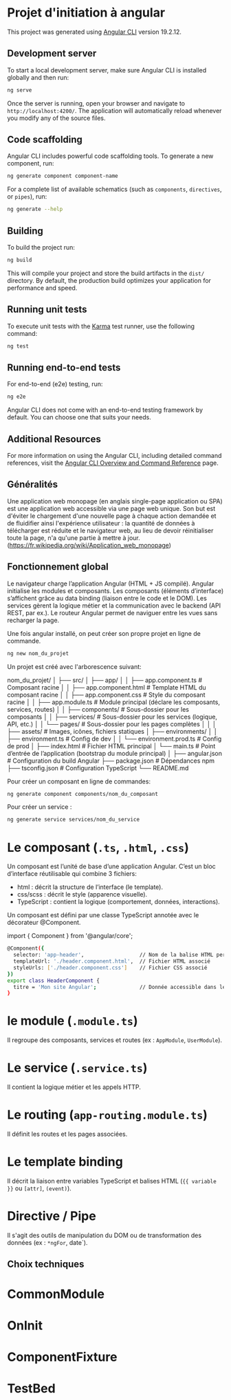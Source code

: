 # Projet d'initiation à angular

This project was generated using [Angular CLI](https://github.com/angular/angular-cli) version 19.2.12.

## Development server

To start a local development server, make sure Angular CLI is installed globally and then run:

```bash
ng serve
```

Once the server is running, open your browser and navigate to `http://localhost:4200/`. The application will automatically reload whenever you modify any of the source files.

## Code scaffolding

Angular CLI includes powerful code scaffolding tools. To generate a new component, run:

```bash
ng generate component component-name
```

For a complete list of available schematics (such as `components`, `directives`, or `pipes`), run:

```bash
ng generate --help
```

## Building

To build the project run:

```bash
ng build
```

This will compile your project and store the build artifacts in the `dist/` directory. By default, the production build optimizes your application for performance and speed.

## Running unit tests

To execute unit tests with the [Karma](https://karma-runner.github.io) test runner, use the following command:

```bash
ng test
```

## Running end-to-end tests

For end-to-end (e2e) testing, run:

```bash
ng e2e
```

Angular CLI does not come with an end-to-end testing framework by default. You can choose one that suits your needs.

## Additional Resources

For more information on using the Angular CLI, including detailed command references, visit the [Angular CLI Overview and Command Reference](https://angular.dev/tools/cli) page.


## Généralités
Une application web monopage (en anglais single-page application ou SPA) est une application web accessible via une page web unique. Son but est d'éviter le chargement d'une nouvelle page à chaque action demandée et de fluidifier ainsi l'expérience utilisateur : la quantité de données à télécharger est réduite et le navigateur web, au lieu de devoir réinitialiser toute la page, n'a qu'une partie à mettre à jour. (https://fr.wikipedia.org/wiki/Application_web_monopage)



## Fonctionnement global
Le navigateur charge l’application Angular (HTML + JS compilé). Angular initialise les modules et composants. Les composants (éléments d’interface) s’affichent grâce au data binding (liaison entre le code et le DOM). Les services gèrent la logique métier et la communication avec le backend (API REST, par ex.). Le routeur Angular permet de naviguer entre les vues sans recharger la page.

Une fois angular installé, on peut créer son propre projet en ligne de commande.

```bash
ng new nom_du_projet
```

Un projet est créé avec l'arborescence suivant:

nom_du_projet/
│
├── src/
│   ├── app/
│   │   ├── app.component.ts        # Composant racine
│   │   ├── app.component.html      # Template HTML du composant racine
│   │   ├── app.component.css       # Style du composant racine
│   │   ├── app.module.ts           # Module principal (déclare les composants, services, routes)
│   │   ├── components/             # Sous-dossier pour les composants
│   │   ├── services/               # Sous-dossier pour les services (logique, API, etc.)
│   │   └── pages/                  # Sous-dossier pour les pages complètes
│   │
│   ├── assets/                     # Images, icônes, fichiers statiques
│   ├── environments/
│   │   ├── environment.ts          # Config de dev
│   │   └── environment.prod.ts     # Config de prod
│   ├── index.html                  # Fichier HTML principal
│   └── main.ts                     # Point d’entrée de l’application (bootstrap du module principal)
│
├── angular.json                    # Configuration du build Angular
├── package.json                    # Dépendances npm
├── tsconfig.json                   # Configuration TypeScript
└── README.md


Pour créer un composant en ligne de commandes:
```bash
ng generate component components/nom_du_composant
```

Pour créer un service :
```bash
ng generate service services/nom_du_service

```
# Le composant (`.ts`, `.html`, `.css`)
Un composant est l’unité de base d’une application Angular. C’est un bloc d’interface réutilisable qui combine 3 fichiers:
- html : décrit la structure de l’interface (le template).
- css/scss : décrit le style (apparence visuelle).
- TypeScript : contient la logique (comportement, données, interactions).

Un composant est défini par une classe TypeScript annotée avec le décorateur @Component.


import { Component } from '@angular/core';
```bash
@Component({
  selector: 'app-header',                  // Nom de la balise HTML personnalisée
  templateUrl: './header.component.html',  // Fichier HTML associé
  styleUrls: ['./header.component.css']    // Fichier CSS associé
})
export class HeaderComponent {
  titre = 'Mon site Angular';              // Donnée accessible dans le template
}
```

# le module (`.module.ts`)
Il regroupe des composants, services et routes (ex : `AppModule`, `UserModule`).


# Le service (`.service.ts`)
Il contient la logique métier et les appels HTTP.

# Le routing (`app-routing.module.ts`)
Il définit les routes et les pages associées.

# Le template binding
Il décrit la liaison entre variables TypeScript et balises HTML (`{{ variable }}` ou `[attr]`, `(event)`).

# Directive / Pipe
Il s'agit des outils de manipulation du DOM ou de transformation des données (ex : `*ngFor`, date`).


## Choix techniques

# CommonModule

# OnInit

# ComponentFixture

# TestBed

